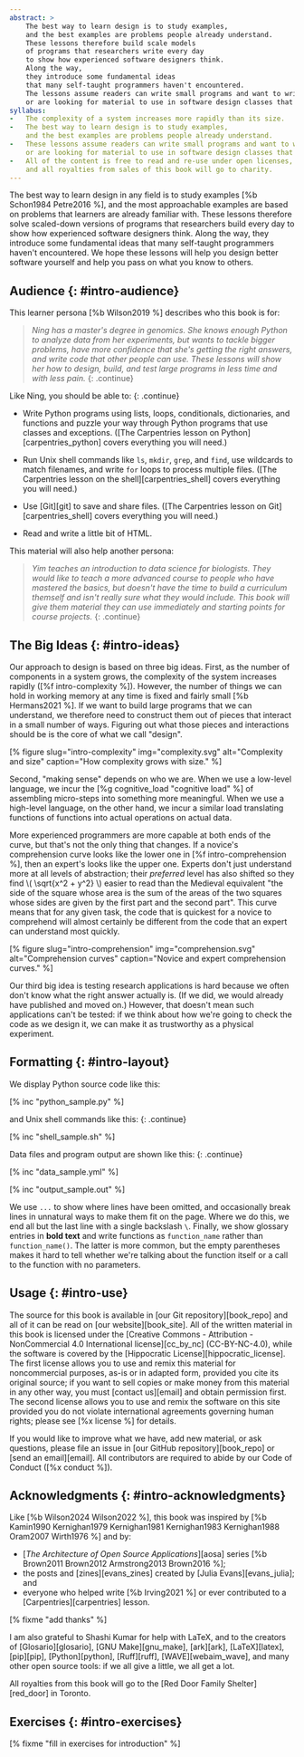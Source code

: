 ```yaml
---
abstract: >
    The best way to learn design is to study examples,
    and the best examples are problems people already understand.
    These lessons therefore build scale models
    of programs that researchers write every day
    to show how experienced software designers think.
    Along the way,
    they introduce some fundamental ideas
    that many self-taught programmers haven't encountered.
    The lessons assume readers can write small programs and want to write larger ones,
    or are looking for material to use in software design classes that they teach.
syllabus:
-   The complexity of a system increases more rapidly than its size.
-   The best way to learn design is to study examples,
    and the best examples are problems people already understand.
-   These lessons assume readers can write small programs and want to write larger ones,
    or are looking for material to use in software design classes that they teach.
-   All of the content is free to read and re-use under open licenses,
    and all royalties from sales of this book will go to charity.
---
```


The best way to learn design in any field
is to study examples [%b Schon1984 Petre2016 %],
and the most approachable examples are based on
problems that learners are already familiar with.
These lessons therefore solve scaled-down versions
of programs that researchers build every day
to show how experienced software designers think.
Along the way,
they introduce some fundamental ideas
that many self-taught programmers haven't encountered.
We hope these lessons will help you design better software yourself
and help you pass on what you know to others.

## Audience {: #intro-audience}

This learner persona [%b Wilson2019 %] describes who this book is for:

> *Ning has a master's degree in genomics.
> She knows enough Python to analyze data from her experiments,
> but wants to tackle bigger problems,
> have more confidence that she's getting the right answers,
> and write code that other people can use.
> These lessons will show her how to design, build, and test large programs
> in less time and with less pain.*
> {: .continue}

Like Ning, you should be able to:
{: .continue}

-   Write Python programs using lists, loops, conditionals, dictionaries, and functions
    and puzzle your way through Python programs that use classes and exceptions.
    ([The Carpentries lesson on Python][carpentries_python] covers everything you will need.)

-   Run Unix shell commands like `ls`, `mkdir`, `grep`, and `find`,
    use wildcards to match filenames,
    and write `for` loops to process multiple files.
    ([The Carpentries lesson on the shell][carpentries_shell] covers everything you will need.)

-   Use [Git][git] to save and share files.
    ([The Carpentries lesson on Git][carpentries_shell] covers everything you will need.)

-   Read and write a little bit of HTML.

This material will also help another persona:

> *Yim teaches an introduction to data science for biologists.
> They would like to teach a more advanced course
> to people who have mastered the basics,
> but doesn't have the time to build a curriculum themself
> and isn't really sure what they would include.
> This book will give them material they can use immediately
> and starting points for course projects.*
> {: .continue}

## The Big Ideas {: #intro-ideas}

Our approach to design is based on three big ideas.
First,
as the number of components in a system grows,
the complexity of the system increases rapidly
([%f intro-complexity %]).
However,
the number of things we can hold in working memory at any time
is fixed and fairly small [%b Hermans2021 %].
If we want to build large programs that we can understand,
we therefore need to construct them out of pieces
that interact in a small number of ways.
Figuring out what those pieces and interactions should be
is the core of what we call "design".

[% figure
   slug="intro-complexity"
   img="complexity.svg"
   alt="Complexity and size"
   caption="How complexity grows with size."
%]

Second,
"making sense" depends on who we are.
When we use a low-level language,
we incur the [%g cognitive_load "cognitive load" %]
of assembling micro-steps into something more meaningful.
When we use a high-level language,
on the other hand,
we incur a similar load translating functions of functions
into actual operations on actual data.

More experienced programmers are more capable at both ends of the curve,
but that's not the only thing that changes.
If a novice's comprehension curve looks like the lower one in [%f intro-comprehension %],
then an expert's looks like the upper one.
Experts don't just understand more at all levels of abstraction;
their *preferred* level has also shifted
so they find \\( \sqrt{x^2 + y^2} \\) easier to read
than the Medieval equivalent
"the side of the square whose area is the sum of the areas of the two squares
whose sides are given by the first part and the second part".
This curve means that for any given task,
the code that is quickest for a novice to comprehend
will almost certainly be different from the code that
an expert can understand most quickly.

[% figure
   slug="intro-comprehension"
   img="comprehension.svg"
   alt="Comprehension curves"
   caption="Novice and expert comprehension curves."
%]

Our third big idea is testing research applications is hard
because we often don't know what the right answer actually is.
(If we did,
we would already have published and moved on.)
However,
that doesn't mean such applications can't be tested:
if we think about how we're going to check the code as we design it,
we can make it as trustworthy as a physical experiment.

## Formatting {: #intro-layout}

We display Python source code like this:

[% inc "python_sample.py" %]

and Unix shell commands like this:
{: .continue}

[% inc "shell_sample.sh" %]

Data files and program output are shown like this:
{: .continue}

[% inc "data_sample.yml" %]

[% inc "output_sample.out" %]

We use `...` to show where lines have been omitted,
and occasionally break lines in unnatural ways to make them fit on the page.
Where we do this,
we end all but the last line with a single backslash `\`.
Finally,
we show glossary entries in **bold text**
and write functions as `function_name` rather than `function_name()`.
The latter is more common,
but the empty parentheses makes it hard to tell
whether we're talking about the function itself
or a call to the function with no parameters.

## Usage {: #intro-use}

The source for this book is available in [our Git repository][book_repo]
and all of it can be read on [our website][book_site].
All of the written material in this book
is licensed under the [Creative Commons - Attribution - NonCommercial 4.0 International license][cc_by_nc]
(CC-BY-NC-4.0),
while the software is covered by the [Hippocratic License][hippocratic_license].
The first license allows you to use and remix this material for noncommercial purposes,
as-is or in adapted form,
provided you cite its original source;
if you want to sell copies or make money from this material in any other way,
you must [contact us][email] and obtain permission first.
The second license allows you to use and remix the software on this site
provided you do not violate international agreements governing human rights;
please see [%x license %] for details.

If you would like to improve what we have,
add new material,
or ask questions,
please file an issue in [our GitHub repository][book_repo]
or [send an email][email].
All contributors are required to abide by our Code of Conduct
([%x conduct %]).

## Acknowledgments {: #intro-acknowledgments}

Like [%b Wilson2024 Wilson2022 %],
this book was inspired by [%b Kamin1990 Kernighan1979 Kernighan1981 Kernighan1983 Kernighan1988 Oram2007 Wirth1976 %] and by:

-   [*The Architecture of Open Source Applications*][aosa] series
    [%b Brown2011 Brown2012 Armstrong2013 Brown2016 %];
-   the posts and [zines][evans_zines] created by [Julia Evans][evans_julia];
    and
-   everyone who helped write [%b Irving2021 %]
    or ever contributed to a [Carpentries][carpentries] lesson.

[% fixme "add thanks" %]

I am also grateful to Shashi Kumar for help with LaTeX,
and to the creators of
[Glosario][glosario],
[GNU Make][gnu_make],
[ark][ark],
[LaTeX][latex],
[pip][pip],
[Python][python],
[Ruff][ruff],
[WAVE][webaim_wave],
and many other open source tools:
if we all give a little,
we all get a lot.

All royalties from this book will go to the [Red Door Family Shelter][red_door] in Toronto.

## Exercises {: #intro-exercises}

[% fixme "fill in exercises for introduction" %]
